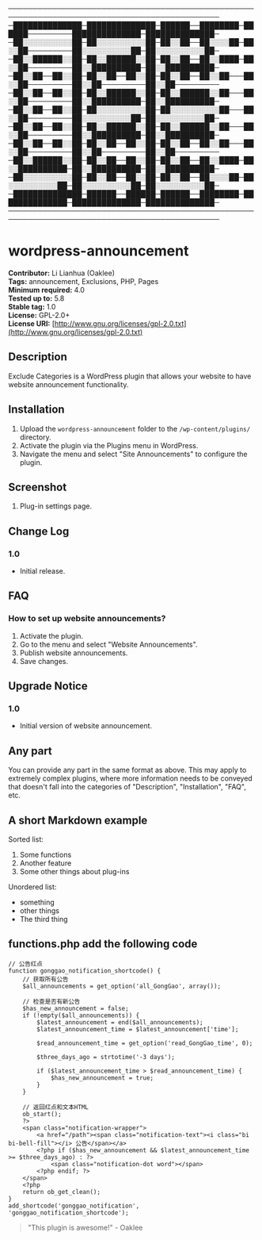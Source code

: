 ─────────────────────────────────────────────────────────────────────────────────────────────
─██████████████─██████████████─██████──████████─██████─────────██████████████─██████████████─
─██░░░░░░░░░░██─██░░░░░░░░░░██─██░░██──██░░░░██─██░░██─────────██░░░░░░░░░░██─██░░░░░░░░░░██─
─██░░██████░░██─██░░██████░░██─██░░██──██░░████─██░░██─────────██░░██████████─██░░██████████─
─██░░██──██░░██─██░░██──██░░██─██░░██──██░░██───██░░██─────────██░░██─────────██░░██─────────
─██░░██──██░░██─██░░██████░░██─██░░██████░░██───██░░██─────────██░░██████████─██░░██████████─
─██░░██──██░░██─██░░░░░░░░░░██─██░░░░░░░░░░██───██░░██─────────██░░░░░░░░░░██─██░░░░░░░░░░██─
─██░░██──██░░██─██░░██████░░██─██░░██████░░██───██░░██─────────██░░██████████─██░░██████████─
─██░░██──██░░██─██░░██──██░░██─██░░██──██░░██───██░░██─────────██░░██─────────██░░██─────────
─██░░██████░░██─██░░██──██░░██─██░░██──██░░████─██░░██████████─██░░██████████─██░░██████████─
─██░░░░░░░░░░██─██░░██──██░░██─██░░██──██░░░░██─██░░░░░░░░░░██─██░░░░░░░░░░██─██░░░░░░░░░░██─
─██████████████─██████──██████─██████──████████─██████████████─██████████████─██████████████─
─────────────────────────────────────────────────────────────────────────────────────────────



# wordpress-announcement

**Contributor:** Li Lianhua (Oaklee)  
**Tags:** announcement, Exclusions, PHP, Pages  
**Minimum required:** 4.0  
**Tested up to:** 5.8  
**Stable tag:** 1.0  
**License:** GPL-2.0+  
**License URI:** [http://www.gnu.org/licenses/gpl-2.0.txt](http://www.gnu.org/licenses/gpl-2.0.txt)

## Description

Exclude Categories is a WordPress plugin that allows your website to have website announcement functionality.

## Installation

1. Upload the `wordpress-announcement` folder to the `/wp-content/plugins/` directory.
2. Activate the plugin via the Plugins menu in WordPress.
3. Navigate the menu and select "Site Announcements" to configure the plugin.

## Screenshot

1. Plug-in settings page.

## Change Log

### 1.0
- Initial release.

## FAQ

### How to set up website announcements?

1. Activate the plugin.
2. Go to the menu and select "Website Announcements".
3. Publish website announcements.
4. Save changes.

## Upgrade Notice

### 1.0
- Initial version of website announcement.

## Any part

You can provide any part in the same format as above. This may apply to extremely complex plugins, where more information needs to be conveyed that doesn't fall into the categories of "Description", "Installation", "FAQ", etc.

## A short Markdown example

Sorted list:

1. Some functions
2. Another feature
3. Some other things about plug-ins

Unordered list:

- something
- other things
- The third thing

## functions.php add the following code
```
// 公告红点
function gonggao_notification_shortcode() {
    // 获取所有公告
    $all_announcements = get_option('all_GongGao', array());

    // 检查是否有新公告
    $has_new_announcement = false;
    if (!empty($all_announcements)) {
        $latest_announcement = end($all_announcements);
        $latest_announcement_time = $latest_announcement['time'];

        $read_announcement_time = get_option('read_GongGao_time', 0);

        $three_days_ago = strtotime('-3 days');

        if ($latest_announcement_time > $read_announcement_time) {
            $has_new_announcement = true;
        }
    }

    // 返回红点和文本HTML
    ob_start();
    ?>
    <span class="notification-wrapper">
        <a href="/path"><span class="notification-text"><i class="bi bi-bell-fill"></i> 公告</span></a>
        <?php if ($has_new_announcement && $latest_announcement_time >= $three_days_ago) : ?>
            <span class="notification-dot word"></span>
        <?php endif; ?>
    </span>
    <?php
    return ob_get_clean();
}
add_shortcode('gonggao_notification', 'gonggao_notification_shortcode');
```

> "This plugin is awesome!" - Oaklee
